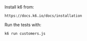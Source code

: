 Install k6 from:
```
https://docs.k6.io/docs/installation
```

Run the tests with: 
```
k6 run customers.js
```